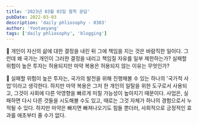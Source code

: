 ```yaml
---
title: '2023년 03월 03일 철학 문답'
pubDate: 2022-03-03
description: 'daily phliosophy - 0303'
author: 'Yootaeyang'
tags: ['daily phliosophy', 'blogging']
---
```


🤔 개인이 자신의 삶에 대한 결정을 내린 뒤 그에 책임을 지는 것은 바람직한 일이다. 그런데 왜 국가는 개인이 그러한 결정을 내리고 책임질 자유를 일부 제한하는가? 실패할 위험이 높은 투자는 허용되지만 마약 복용은 허용되지 않는 이유는 무엇인가?

📢 실패할 위험이 높은 투자는, 국가의 발전을 위해 진행해볼 수 있는 하나의 '국가적 사업'이라고 생각한다. 하지만 마약 복용은 그저 한 개인의 일탈을 위한 도구로서 사용되고, 그것이 사회에 다른 악영향을 빠르게 미칠 가능성이 높아지기 때문이다. 사업은, 실패하면 다시 다른 것들을 시도해볼 수도 있고, 때로는 그것 자체가 하나의 경험으로서 누적될 수 있다. 하지만 마약은 빠지면 빠져나오기도 힘들 뿐더러, 사회적으로 긍정적인 효과를 애초부터 줄 수가 없다.
